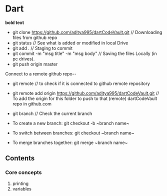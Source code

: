 # Dart
**bold text**
 - git clone https://github.com/aditya995/dartCodeVault.git     // Downloading files from github repo
 - git status   // See what is added or modified in local Drive
 - git add .    // Staging to commit
 - git commit -m "msg title" -m "msg body"  // Saving the files Locally (in pc drives).
- git push origin master

Connect to a remote github repo--
 - git remote   // to check if it is connected to github remote repository
 - git remote add origin https://github.com/aditya995/dartCodeVault.git 
// To add the origin for this folder to push to that (remote) dartCodeVault repo in github.com

 - git branch   // Check the current branch
 - To create a new branch: git checkout -b ~branch name~
 - To switch between branches: git checkout ~branch name~
 - To merge branches together: git merge ~branch name~
 

## Contents
 ### Core concepts
 1. printing
 2. variables